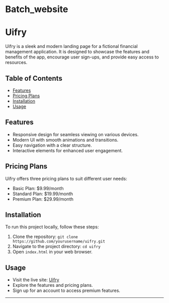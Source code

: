 # Batch_website


# Uifry

Uifry is a sleek and modern landing page for a fictional financial management application. It is designed to showcase the features and benefits of the app, encourage user sign-ups, and provide easy access to resources.

## Table of Contents

- [Features](#features)
- [Pricing Plans](#pricing-plans)
- [Installation](#installation)
- [Usage](#usage)

## Features

- Responsive design for seamless viewing on various devices.
- Modern UI with smooth animations and transitions.
- Easy navigation with a clear structure.
- Interactive elements for enhanced user engagement.

## Pricing Plans

Uifry offers three pricing plans to suit different user needs:

- Basic Plan: $9.99/month
- Standard Plan: $19.99/month
- Premium Plan: $29.99/month

## Installation

To run this project locally, follow these steps:

1. Clone the repository: `git clone https://github.com/yourusername/uifry.git`
2. Navigate to the project directory: `cd uifry`
3. Open `index.html` in your web browser.

## Usage

- Visit the live site: [Uifry](https://batch-website.onrender.com/)
- Explore the features and pricing plans.
- Sign up for an account to access premium features.


---
